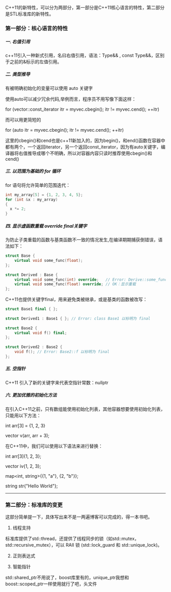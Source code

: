 
C++11的新特性，可以分为两部分，第一部分是C++11核心语言的特性，第二部分是STL标准库的新特性。

### 第一部分：核心语言的特性

##### 一. 右值引用

c++11引入一种新式引用，名曰右值引用，语法：Type&& , const Type&&，区别于之前的&标示的左值引用。


##### 二. 类型推导

有被明确初始化的变量可以使用 auto 关键字

使用auto可以减少冗余代码,举例而言，程序员不用写像下面这样：




for (vector<int>::const_iterator itr = myvec.cbegin(); itr != myvec.cend(); ++itr)  

而可以用更简短的


for (auto itr = myvec.cbegin(); itr != myvec.cend(); ++itr)  

这里的cbegin()和cend也是c++11新加入的，因为begin()，和end()函数在容器中都有两个，一个返回iterator，另一个返回const_iterator，因为有auto关键字，编译器将右值推导成哪个不明确，所以对容器内容只读时推荐使用cbegin()和cend()


##### 三. 以范围为基础的 for 循环


for 语句将允许简单的范围迭代：

```C++
int my_array[5] = {1, 2, 3, 4, 5};  
for (int &x : my_array)  
{  
  x *= 2;  
}  

```

##### 四. 显示虚函数重载 override final关键字

为防止子类重载的函数与基类函数不一致的情况发生,在编译期期捕获倒错误，语法如下：

```C++
struct Base {  
    virtual void some_func(float);  
};  
   
struct Derived : Base {  
    virtual void some_func(int) override;   // Error: Derive::some_func 并没有 override Base::some_func  
    virtual void some_func(float) override; // OK：显示重载  
};  

```
C++11也提供关键字final，用来避免类被继承，或是基类的函数被改写：

```C++
struct Base1 final { };  
  
struct Derived1 : Base1 { }; // Error: class Base1 以标明为 final  
  
struct Base2 {  
    virtual void f() final;  
};  
  
struct Derived2 : Base2 {  
    void f(); // Error: Base2::f 以标明为 final  
};  

```


##### 五. 空指针

C++11 引入了新的关键字来代表空指针常数：nullptr




##### 六. 更加优雅的初始化方法

在引入C++11之前，只有数组能使用初始化列表，其他容器想要使用初始化列表，只能用以下方法：


int arr[3] = {1, 2, 3}

vector<int> v(arr, arr + 3);

在C++11中，我们可以使用以下语法来进行替换：


int arr[3]{1, 2, 3};

vector<int> iv{1, 2, 3};

map<int, string>{{1, "a"}, {2, "b"}};

string str{"Hello World"};






----------------------

### 第二部分：标准库的变更


这部分简单提一下，具体写出来不是一两遍博客可以完成的，得一本书吧。


1. 线程支持


标准库提供了std::thread，还提供了线程同步的锁（如std::mutex，std::recursive_mutex），可以 RAII 锁 (std::lock_guard 和 std::unique_lock)。

2. 正则表达式


3. 智能指针

std::shared_ptr不用说了，boost库里有的，unique_ptr我想和boost::scoped_ptr一样使用就行了吧，头文件<memory>








